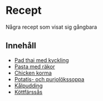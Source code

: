 # Recept

Några recept som visat sig gångbara

## Innehåll

  * [Pad thai med kyckling]
  * [Pasta med räkor]
  * [Chicken korma]
  * [Potatis- och purjolökssoppa]
  * [Kålpudding]
  * [Köttfärssås]




[Pad thai med kyckling]: pad-thai.md
[Pasta med räkor]: pasta-med-räkor.md
[Chicken korma]: chicken-korma.md
[Potatis- och purjolökssoppa]: potatis-och-purjolökssoppa.md
[Kålpudding]: kalpudding.md
[Köttfärssås]: köttfärssås.md
